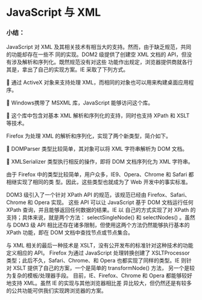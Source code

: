 # JavaScript 与 XML

### 小结：

JavaScript 对 XML 及其相关技术有相当大的支持。然而，由于缺乏规范，共同的功能却存在一些不
同的实现。DOM2 级提供了创建空 XML 文档的 API，但没有涉及解析和序列化。既然规范没有对这些
功能作出规定，浏览器提供商就各行其是，拿出了自己的实现方案。IE 采取了下列方式。

  通过 ActiveX 对象来支持处理 XML，而相同的对象也可以用来构建桌面应用程序。

  Windows携带了 MSXML 库，JavaScript 能够访问这个库。

  这个库中包含对基本 XML 解析和序列化的支持，同时也支持 XPath 和 XSLT 等技术。

Firefox 为处理 XML 的解析和序列化，实现了两个新类型，简介如下。

 DOMParser 类型比较简单，其对象可以将 XML 字符串解析为 DOM 文档。

 XMLSerializer 类型执行相反的操作，即将 DOM 文档序列化为 XML 字符串。

由于 Firefox 中的类型比较简单，用户众多，IE9、Opera、Chrome 和 Safari 都相继实现了相同的类
型。因此，这些类型也就成为了 Web 开发中的事实标准。

DOM3 级引入了一个针对 XPath API 的规范，该规范已经由 Firefox、Safari、Chrome 和 Opera 实现。
这些 API 可以让 JavaScript 基于 DOM 文档运行任何 XPath 查询，并且能够返回任何数据的结果。IE 以
自己的方式实现了对 XPath 的支持；具体来说，就是两个方法： selectSingleNode() 和
selectNodes() 。虽然与 DOM3 级 API 相比还存在诸多限制，但使用这两个方法仍然能够执行基本的
XPath 功能，即在 DOM 文档中查找节点或节点集合。

与 XML 相关的最后一种技术是 XSLT，没有公开发布的标准针对这种技术的功能定义相应的 API。
Firefox 为通过 JavaScript 处理转换创建了 XSLTProcessor 类型；此后不久，Safari、Chrome、和 Opera
也都实现了同样的类型。IE 则针对 XSLT 提供了自己的方案，一个是简单的 transformNode() 方法，
另一个是较为复杂的模板/处理器手段。
目前，IE、Firefox、Chrome 和 Opera 都能够较好地支持 XML。虽然 IE 的实现与其他浏览器相比差
异比较大，但仍然还是有较多的公共功能可供我们实现跨浏览器的方案。